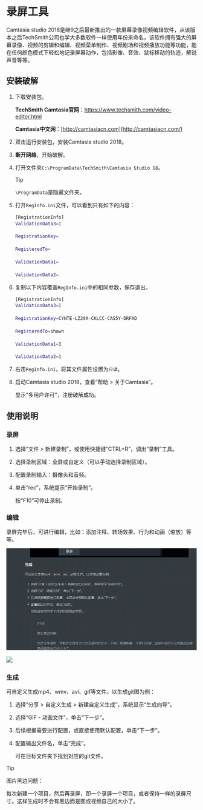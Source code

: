 # 录屏工具

Camtasia studio 2018是继9之后最新推出的一款屏幕录像视频编辑软件，从该版本之后TechSmith公司也学大多数软件一样使用年份来命名，该软件拥有强大的屏幕录像、视频的剪辑和编辑、视频菜单制作、视频剧场和视频播放功能等功能，能在任何颜色模式下轻松地记录屏幕动作，包括影像、音效、鼠标移动的轨迹，解说声音等等。

## 安装破解

1. 下载安装包。

   **TechSmith Camtasia官网：**<https://www.techsmith.com/video-editor.html>

   **Camtasia中文网**：[http://camtasiacn.com](http://camtasiacn.com/)

2. 双击运行安装包，安装Camtasia studio 2018。

3. **断开网络**，开始破解。

4. 打开文件夹`C:\ProgramData\TechSmith\Camtasia Studio 18`。

   > [!Tip]
   >
   > `\ProgramData`是隐藏文件夹。

5. 打开`RegInfo.ini`文件，可以看到只有如下的内容：

   ```bash
   [RegistrationInfo]
   ValidationData3=1
   
   RegistrationKey=
   
   RegisteredTo=
   
   ValidationData1=
   
   ValidationData2=
   ```

   

6. 复制以下内容覆盖`RegInfo.ini`中的相同参数，保存退出。

   ```bash
   [RegistrationInfo]
   ValidationData3=1
   
   RegistrationKey=CYNTE-LZ29A-CKLCC-CAS5Y-DRFAD
   
   RegisteredTo=shawn
   
   ValidationData1=3
   
   ValidationData2=1
   ```

   

7. 右击`RegInfo.ini`，将其文件属性设置为`只读`。

8. 启动Camtasia studio 2018，查看“帮助 > 关于Camtasia”。

   显示“多用户许可”，注册破解成功。

## 使用说明

### 录屏

1. 选择“文件 > 新建录制”，或使用快捷键“CTRL+R”，调出“录制”工具。

2. 选择录制区域：全屏或自定义（可以手动选择录制区域）。

3. 配置录制输入：摄像头和音频。

4. 单击“rec”，系统提示“开始录制”。

   按“F10”可停止录制。

### 编辑

录屏完毕后，可进行编辑，比如：添加注释、转场效果、行为和动画（缩放）等等。

![](../../img/002.gif)

![](../../img/test.gif)

### 生成

可自定义生成mp4、wmv、avi、gif等文件。以生成git图为例：

1. 选择“分享 > 自定义生成 > 新建自定义生成”，系统显示“生成向导”。

2. 选择“GIF - 动画文件”，单击“下一步”。

3. 后续根据需要进行配置，或直接使用默认配置，单击“下一步”。

4. 配置输出文件名，单击“完成”。

   可在目标文件夹下找到对应的git文件。

> [!Tip]
>
> 图片黑边问题：
>
> 每次新建一个项目，然后再录屏，即一个录屏一个项目，或者保持一样的录屏尺寸。这样生成时不会有黑边而是图或视频自己的大小了。